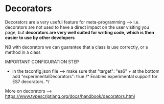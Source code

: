 # Decorators
Decorators are a very useful feature for meta-programming --> i.e. decorators are not used to have a direct impact on the user visiting you page, but **decorators are very well suited for writing code, which is then easier to use by other developers**

NB with decorators we can guarantee that a class is use correctly, or a method in a class

IMPORTANT CONFIGURATION STEP
- in the tsconfig.json file --> make sure that "target": "es6" + at the bottom add "experimentalDecorators": true /* Enables experimental support for ES7 decorators. */


More on decorators --> https://www.typescriptlang.org/docs/handbook/decorators.html